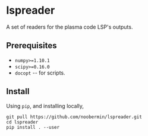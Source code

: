 lspreader
=========

A set of readers for the plasma code LSP's outputs.

Prerequisites
-------------
* `numpy>=1.10.1`
* `scipy>=0.16.0`
* `docopt` -- for scripts.

Install
-------

Using `pip`, and installing locally,

    git pull https://github.com/noobermin/lspreader.git
    cd lspreader
    pip install . --user
